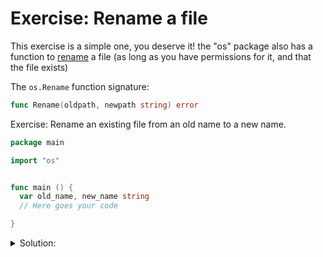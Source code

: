 # Exercise: Rename a file

This exercise is a simple one, you deserve it!
the "os" package also has a function to [rename](https://pkg.go.dev/os#Rename) a file (as long as you have permissions for it, and that the file exists)

The `os.Rename` function signature:

```go
func Rename(oldpath, newpath string) error
```

Exercise: Rename an existing file from an old name to a new name.

```go
package main

import "os"


func main () {
  var old_name, new_name string
  // Here goes your code

}
```

<details>
<summary> Solution: </summary>

```golang
package main

import "os"


func main () {
  var src, dest string
  // Here goes your code
  
  src = "name1.txt"
  dest = "name2.txt"

  os.Rename(src, dest)
}
```

</details>
